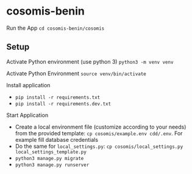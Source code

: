 # cosomis-benin

Run the App
`cd cosomis-benin/cosomis`

## Setup

Activate Python environment (use python 3)
`python3 -m venv venv`

Activate Python Environment
`source venv/bin/activate`

Install application

- `pip install -r requirements.txt`
- `pip install -r requirements.dev.txt`

Start Application

- Create a local environment file (customize according to your needs) from the provided template: `cp cosomis/example.env cdd/.env`. For example fill database credentials
- Do the same for `local_settings.py`: `cp cosomis/local_settings.py local_settings_template.py`
- `python3 manage.py migrate`
- `python3 manage.py runserver`
